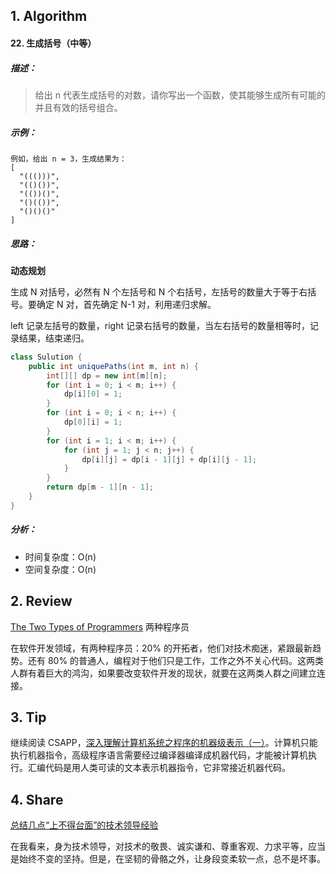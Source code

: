 ## 1. Algorithm

#### 22. 生成括号（中等）

##### 描述：

> 给出 n 代表生成括号的对数，请你写出一个函数，使其能够生成所有可能的并且有效的括号组合。

##### 示例：

```
例如，给出 n = 3，生成结果为：
[
  "((()))",
  "(()())",
  "(())()",
  "()(())",
  "()()()"
]
```

##### 思路：

**动态规划**

生成 N 对括号，必然有 N 个左括号和 N 个右括号，左括号的数量大于等于右括号。要确定 N 对，首先确定 N-1 对，利用递归求解。

left 记录左括号的数量，right 记录右括号的数量，当左右括号的数量相等时，记录结果，结束递归。

```java
class Sulution {
    public int uniquePaths(int m, int n) {
        int[][] dp = new int[m][n];
        for (int i = 0; i < m; i++) {
            dp[i][0] = 1;
        }
        for (int i = 0; i < n; i++) {
            dp[0][i] = 1;
        }
        for (int i = 1; i < m; i++) {
            for (int j = 1; j < n; j++) {
                dp[i][j] = dp[i - 1][j] + dp[i][j - 1];
            }
        }
        return dp[m - 1][n - 1];
    }
}
```

##### 分析：

- 时间复杂度：O(n)
- 空间复杂度：O(n)

## 2. Review

[The Two Types of Programmers](https://blog.codinghorror.com/the-two-types-of-programmers/) 两种程序员

在软件开发领域，有两种程序员：20% 的开拓者，他们对技术痴迷，紧跟最新趋势。还有 80% 的普通人，编程对于他们只是工作，工作之外不关心代码。这两类人群有着巨大的鸿沟，如果要改变软件开发的现状，就要在这两类人群之间建立连接。

## 3. Tip

继续阅读 CSAPP，[深入理解计算机系统之程序的机器级表示（一）](https://isuperqiang.cn/post/shen-ru-li-jie-ji-suan-ji-xi-tong-zhi-cheng-xu-de-ji-qi-ji-biao-shi-yi/)。计算机只能执行机器指令，高级程序语言需要经过编译器编译成机器代码，才能被计算机执行。汇编代码是用人类可读的文本表示机器指令，它非常接近机器代码。

## 4. Share

[总结几点“上不得台面”的技术领导经验](https://mp.weixin.qq.com/s/XXSkDygqm2RY8YqmJCyJWw)

在我看来，身为技术领导，对技术的敬畏、诚实谦和、尊重客观、力求平等，应当是始终不变的坚持。但是，在坚韧的骨骼之外，让身段变柔软一点，总不是坏事。